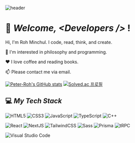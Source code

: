![header](https://capsule-render.vercel.app/api?type=slice&color=810625&height=300&section=header&text=Peter%20Roh&fontSize=90&fontColor=ffffff&animation=twinkling&rotate=19&fontAlign=65&fontAlignY=35)

# 👋 ***Welcome, \<Developers /\>*** ! 

Hi, I'm Roh Minchul. I code, read, think, and create. 

🔭 I'm interested in philosophy and programming. 

:hearts: I love coffee and reading books. 

📫 Please contact me via email. 

[![Peter-Roh's GitHub stats](https://github-readme-stats.vercel.app/api?username=Peter-Roh&hide=stars&count_private=true&show_icons=true&theme=gotham)](https://github.com/anuraghazra/github-readme-stats)
[![Solved.ac
프로필](http://mazassumnida.wtf/api/v2/generate_badge?boj=rmc2)](https://solved.ac/rmc2)

## :computer: ***My Tech Stack***

<img alt="HTML5" src="https://img.shields.io/badge/html5%20-%23E34F26.svg?&style=for-the-badge&logo=html5&logoColor=white"/> <img alt="CSS3" src="https://img.shields.io/badge/css3%20-%231572B6.svg?&style=for-the-badge&logo=css3&logoColor=white"/> <img alt="JavaScript" src="https://img.shields.io/badge/javascript%20-%23323330.svg?&style=for-the-badge&logo=javascript&logoColor=%23F7DF1E"/> <img alt="TypeScript" src="https://img.shields.io/badge/typescript%20-%23007ACC.svg?&style=for-the-badge&logo=typescript&logoColor=white"/> <img alt="C++" src="https://img.shields.io/badge/C%2B%2B-00599C?style=for-the-badge&logo=c%2B%2B&logoColor=white" /> 

<img alt="React" src="https://img.shields.io/badge/react%20-%2320232a.svg?&style=for-the-badge&logo=react&logoColor=%2361DAFB"/> <img alt="NextJS" src="https://img.shields.io/badge/next.js-000000?style=for-the-badge&logo=nextdotjs&logoColor=white"/> <img alt="TailwindCSS" src="https://img.shields.io/badge/tailwindcss%20-%2338B2AC.svg?&style=for-the-badge&logo=tailwind-css&logoColor=white"/> <img alt="Sass" src="https://img.shields.io/badge/SASS-hotpink.svg?style=for-the-badge&logo=SASS&logoColor=white"> <img alt="Prisma" src="https://img.shields.io/badge/Prisma-3982CE?style=for-the-badge&logo=Prisma&logoColor=white"/> <img alt="tRPC" src="https://img.shields.io/badge/tRPC-2596BE.svg?style=for-the-badge&logo=tRPC&logoColor=white" />

<img alt="Visual Studio Code" src="https://img.shields.io/badge/Visual%20Studio%20Code-0078d7.svg?&style=for-the-badge&logo=visual-studio-code&logoColor=white"/>
